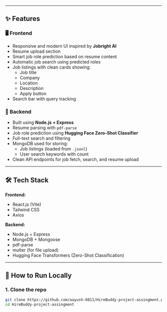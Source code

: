 
---

## ✨ Features

### 🖥️ Frontend
- Responsive and modern UI inspired by **Jobright AI**
- Resume upload section
- Smart job role prediction based on resume content
- Automatic job search using predicted roles
- Job listings with clean cards showing:
  - Job title
  - Company
  - Location
  - Description
  - Apply button
- Search bar with query tracking

### 🔧 Backend
- Built using **Node.js + Express**
- Resume parsing with `pdf-parse`
- Job role prediction using **Hugging Face Zero-Shot Classifier**
- Full-text search and filtering
- MongoDB used for storing:
  - Job listings (loaded from `.jsonl`)
  - User search keywords with count
- Clean API endpoints for job fetch, search, and resume upload

---

## 🛠️ Tech Stack

**Frontend:**
- React.js (Vite)
- Tailwind CSS
- Axios

**Backend:**
- Node.js + Express
- MongoDB + Mongoose
- pdf-parse
- multer (for file upload)
- Hugging Face Transformers (Zero-Shot Classification)

---

## 🚀 How to Run Locally

### 1. Clone the repo

```bash
git clone https://github.com/aayush-0811/HireBuddy-project-assingment.git
cd HireBuddy-project-assingment
